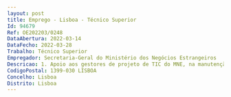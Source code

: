 ```yaml
--- 
layout: post
title: Emprego - Lisboa - Técnico Superior
Id: 94679
Ref: OE202203/0248
DataAbertura: 2022-03-14
DataFecho: 2022-03-28
Trabalho: Técnico Superior
Empregador: Secretaria-Geral do Ministério dos Negócios Estrangeiros
Descricao: 1. Apoio aos gestores de projeto de TIC do MNE, na manutenção das estruturas técnicas de suporte de projetos.2. Manutenção das bases de informação de indicadores da gestão e execução de projetos.3. Suporte ao planeamento, gestão e controlo de projetos, incluindo a análise estatística e o mapeamento de informação — dashboard (painel de indicadores).
CodigoPostal: 1399-030 LISBOA
Concelho: Lisboa
Distrito: Lisboa
--- 
```

